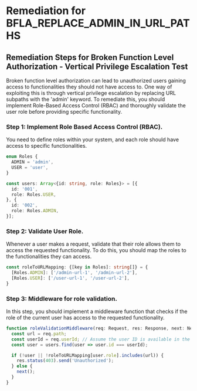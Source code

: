 # Remediation for BFLA_REPLACE_ADMIN_IN_URL_PATHS

## Remediation Steps for Broken Function Level Authorization - Vertical Privilege Escalation Test
Broken function level authorization can lead to unauthorized users gaining access to functionalities they should not have access to. One way of exploiting this is through vertical privilege escalation by replacing URL subpaths with the 'admin' keyword. To remediate this, you should implement Role-Based Access Control (RBAC) and thoroughly validate the user role before providing specific functionality.

### Step 1: Implement Role Based Access Control (RBAC).
You need to define roles within your system, and each role should have access to specific functionalities.

```typescript
enum Roles {
  ADMIN = 'admin',
  USER = 'user',
}

const users: Array<{id: string, role: Roles}> = [{
  id: '001',
  role: Roles.USER,
}, {
  id: '002',
  role: Roles.ADMIN,
}];
```

### Step 2: Validate User Role.
Whenever a user makes a request, validate that their role allows them to access the requested functionality. To do this, you should map the roles to the functionalities they can access.

```typescript
const roleToURLMapping: {[key in Roles]: string[]} = {
  [Roles.ADMIN]: ['/admin-url-1', '/admin-url-2'],
  [Roles.USER]: ['/user-url-1', '/user-url-2'],
}
```

### Step 3: Middleware for role validation.

In this step, you should implement a middleware function that checks if the role of the current user has access to the requested functionality.

```typescript
function roleValidationMiddleware(req: Request, res: Response, next: NextFunction) {
  const url = req.path;
  const userId = req.userId; // Assume the user ID is available in the request after authentication.
  const user = users.find(user => user.id === userId);

  if (!user || !roleToURLMapping[user.role].includes(url)) {
    res.status(403).send('Unauthorized');
  } else {
    next();
  }
}
```